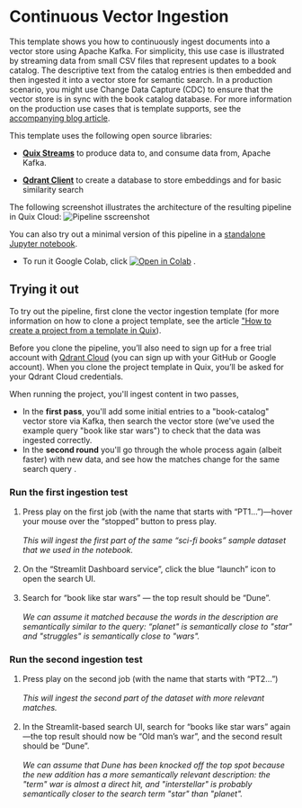# Continuous Vector Ingestion

This template shows you how to continuously ingest documents into a vector store using Apache Kafka. For simplicity, this use case is illustrated by streaming data from small CSV files that represent updates to a book catalog. The descriptive text from the catalog entries is then embedded and then ingested it into a vector store for semantic search. In a production scenario, you might use Change Data Capture (CDC) to ensure that the vector store is in sync with the book catalog database. For more information on the production use cases that is template supports, see the [accompanying blog article](https://quix.io/blog/continuously-ingest-documents-into-a-vector-store-using-quix-qdrant-and-apache-kafka).

This template uses the following open source libraries:

* **[Quix Streams](https://github.com/quixio/quix-streams)** to produce data to, and consume data from, Apache Kafka.

* **[Qdrant Client](https://github.com/qdrant/qdrant-client)** to create a database to store embeddings and for basic similarity search

The following screenshot illustrates the architecture of the resulting pipeline in Quix Cloud:
![Pipeline sscreenshot](https://uploads-ssl.webflow.com/64a7eed956ba9b9a3c62401d/65c3777fd9390c70307c3f25_VKG-idlyZnJFKXrhnOdwPTCGtWfE_UE9Lpi2Q4nmidWXBZ40hvpeUeVoxqslaH-5GUR5T69_gYLtn051sHcsptfj2JV5SDlFNkx071kPfBpBo4ZwdRRToNt-pNjQmVeJ57UMP0Yw9ahWLkpL13Cu8Qs.png)

You can also try out a minimal version of this pipeline in a [standalone Jupyter notebook](https://github.com/quixio/tutorial-code/blob/main/notebooks/Continuously_ingest_documents_into_a_vector_store_using_Apache_Kafka.ipynb). 
* To run it Google Colab, click [![Open in Colab](https://colab.research.google.com/assets/colab-badge.svg)](https://colab.research.google.com/github/quixio/tutorial-code/blob/main/notebooks/Continuously_ingest_documents_into_a_vector_store_using_Apache_Kafka.ipynb) .


## Trying it out
To try out the pipeline, first clone the vector ingestion template (for more information on how to clone a project template, see the article ["How to create a project from a template in Quix](https://quix.io/blog/how-to-create-a-project-from-a-template")). 

Before you clone the pipeline, you’ll also need to sign up for a free trial account with [Qdrant Cloud](https://cloud.qdrant.io/) (you can sign up with your GitHub or Google account). When you clone the project template in Quix, you’ll be asked for your Qdrant Cloud credentials.

When running the project, you'll ingest content in two passes, 
* In the **first pass**, you'll add some initial entries to a "book-catalog" vector store via Kafka, then search the vector store (we've used the example query "book like star wars") to check that the data was ingested correctly.
* In the **second round** you'll go through the whole process again (albeit faster) with new data, and see how the matches change for the same search query .

### Run the first ingestion test

1. Press play on the first job (with the name that starts with “PT1…”)—hover your mouse over the “stopped” button to press play.<br><br>
   _This will ingest the first part of the same “sci-fi books” sample dataset that we used in the notebook._ <br><br>
2. On the “Streamlit Dashboard service”, click the blue “launch” icon to open the search UI.<br><br>
3. Search for “book like star wars” — the top result should be “Dune”.<br><br>
   _We can assume it matched because the words in the description are semantically similar to the query: “planet" is semantically close to "star" and "struggles" is semantically close to "wars"._

### Run the second ingestion test

1. Press play on the second job (with the name that starts with “PT2…”)<br><br>
   _This will ingest the second part of the dataset with more relevant matches._ <br><br>
2. In the Streamlit-based search UI, search for “books like star wars” again—the top result should now be “Old man’s war”, and the second result should be “Dune”.<br><br>
   _We can assume that Dune has been knocked off the top spot because the new addition has a more semantically relevant description: the "term" war is almost a direct hit, and "interstellar" is probably semantically closer to the search term "star" than "planet"._
